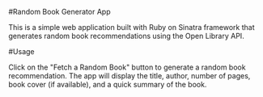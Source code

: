 #Random Book Generator App

This is a simple web application built with Ruby on Sinatra framework that generates random book recommendations using the Open Library API.


#Usage

Click on the "Fetch a Random Book" button to generate a random book recommendation.
The app will display the title, author, number of pages, book cover (if available), and a quick summary of the book.
